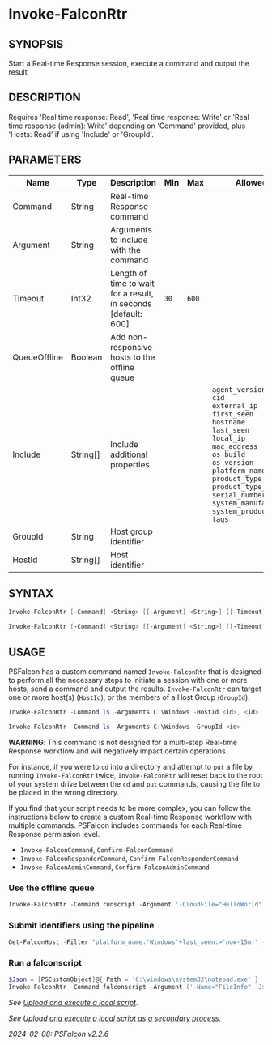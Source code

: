 ﻿# Invoke-FalconRtr
## SYNOPSIS
Start a Real-time Response session, execute a command and output the result
## DESCRIPTION
Requires 'Real time response: Read', 'Real time response: Write' or 'Real time response (admin): Write' depending
on 'Command' provided, plus 'Hosts: Read' if using 'Include' or 'GroupId'.
## PARAMETERS
|Name|Type|Description|Min|Max|Allowed|Pipeline|PipelineByName|
|----|----|-----------|---|---|-------|--------|--------------|
|Command|String|Real-time Response command||||||
|Argument|String|Arguments to include with the command||||||
|Timeout|Int32|Length of time to wait for a result, in seconds [default: 600]|`30`|`600`||||
|QueueOffline|Boolean|Add non-responsive hosts to the offline queue||||||
|Include|String[]|Include additional properties|||`agent_version`<BR>`cid`<BR>`external_ip`<BR>`first_seen`<BR>`hostname`<BR>`last_seen`<BR>`local_ip`<BR>`mac_address`<BR>`os_build`<BR>`os_version`<BR>`platform_name`<BR>`product_type`<BR>`product_type_desc`<BR>`serial_number`<BR>`system_manufacturer`<BR>`system_product_name`<BR>`tags`|||
|GroupId|String|Host group identifier||||||
|HostId|String[]|Host identifier||||X|X|
## SYNTAX
```powershell
Invoke-FalconRtr [-Command] <String> [[-Argument] <String>] [[-Timeout] <Int32>] [[-QueueOffline] <Boolean>] [[-Include] <String[]>] -HostId <String[]> [-WhatIf] [-Confirm] [<CommonParameters>]
```
```powershell
Invoke-FalconRtr [-Command] <String> [[-Argument] <String>] [[-Timeout] <Int32>] [[-QueueOffline] <Boolean>] [[-Include] <String[]>] -GroupId <String> [-WhatIf] [-Confirm] [<CommonParameters>]
```
## USAGE
PSFalcon has a custom command named `Invoke-FalconRtr` that is designed to perform all the necessary steps to initiate a session with one or more hosts, send a command and output the results. `Invoke-FalconRtr` can target one or more host(s) \(`HostId`\), or the members of a Host Group \(`GroupId`\).

```powershell
Invoke-FalconRtr -Command ls -Arguments C:\Windows -HostId <id>, <id>
```
```powershell
Invoke-FalconRtr -Command ls -Arguments C:\Windows -GroupId <id>
```

**WARNING**: This command is not designed for a multi-step Real-time Response workflow and will negatively impact certain operations.

For instance, if you were to `cd` into a directory and attempt to `put` a file by running `Invoke-FalconRtr` twice, `Invoke-FalconRtr` will reset back to the root of your system drive between the `cd` and `put` commands, causing the file to be placed in the wrong directory.

If you find that your script needs to be more complex, you can follow the instructions below to create a custom Real-time Response workflow with multiple commands. PSFalcon includes commands for each Real-time Response permission level.

* `Invoke-FalconCommand`, `Confirm-FalconCommand`
* `Invoke-FalconResponderCommand`, `Confirm-FalconResponderCommand`
* `Invoke-FalconAdminCommand`, `Confirm-FalconAdminCommand`

### Use the offline queue
```powershell
Invoke-FalconRtr -Command runscript -Argument '-CloudFile="HelloWorld"' -HostId <id>, <id> -QueueOffline $true
```
### Submit identifiers using the pipeline
```powershell
Get-FalconHost -Filter "platform_name:'Windows'+last_seen:>'now-15m'" -All | Invoke-FalconRtr -Command runscript -Argument '-CloudFile="HelloWorld"'
```
### Run a falconscript
```powershell
$Json = [PSCustomObject]@{ Path = 'C:\windows\system32\notepad.exe' } | ConvertTo-Json -Compress
Invoke-FalconRtr -Command falconscript -Argument ('-Name="FileInfo" -JsonInput=```' + "'$Json'" + '```') -HostId <id>
```

_See [Upload and execute a local script](https://github.com/CrowdStrike/psfalcon/blob/master/samples/real-time_response/upload-and-execute-a-local-script.ps1)_.

_See [Upload and execute a local script as a secondary process](https://github.com/CrowdStrike/psfalcon/blob/master/samples/real-time_response/upload-and-execute-a-local-script-as-a-secondary-process.ps1)_.

_2024-02-08: PSFalcon v2.2.6_
